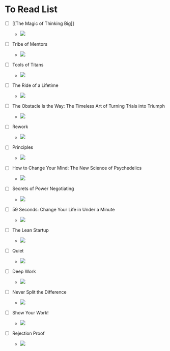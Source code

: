 # To  Read List 

- [ ] [[The Magic of Thinking Big]] 
	- ![](https://images-na.ssl-images-amazon.com/images/I/51-OwG0rfML._SX316_BO1,204,203,200_.jpg)

- [ ] Tribe of Mentors
	- ![](https://images-eu.ssl-images-amazon.com/images/I/51lCGlVV7HL._SX198_BO1,204,203,200_QL40_FMwebp_.jpg)
- [ ] Tools of Titans
	-  ![](https://images-na.ssl-images-amazon.com/images/I/51GiZ9gKyML._SX324_BO1,204,203,200_.jpg)

- [ ] The Ride of a Lifetime 
	- ![](https://images-na.ssl-images-amazon.com/images/I/41gr0fllE9L._SX327_BO1,204,203,200_.jpg)

- [ ]  The Obstacle Is the Way: The Timeless Art of Turning Trials into Triumph 
	- ![](https://images-na.ssl-images-amazon.com/images/I/41BRXkq6D8L._SX352_BO1,204,203,200_.jpg)
- [ ] Rework
	- ![](https://images-na.ssl-images-amazon.com/images/I/41woojfwaaL._SX329_BO1,204,203,200_.jpg)

- [ ] Principles
	- ![](https://images-na.ssl-images-amazon.com/images/I/51FepttBNbL._SX426_BO1,204,203,200_.jpg)

- [ ] How to Change Your Mind: The New Science of Psychedelics
	- ![](https://images-na.ssl-images-amazon.com/images/I/316RIAZWZ3L._SX323_BO1,204,203,200_.jpg)

- [ ] Secrets of Power Negotiating
	- ![](https://images-na.ssl-images-amazon.com/images/I/51NH0JbcUIL._SX332_BO1,204,203,200_.jpg)

- [ ] 59 Seconds: Change Your Life in Under a Minute
	- ![](https://images-na.ssl-images-amazon.com/images/I/51CULRCbeUL._SX325_BO1,204,203,200_.jpg)

- [ ]  The Lean Startup
	- ![](https://images-na.ssl-images-amazon.com/images/I/51CTIr1bJxL._SX325_BO1,204,203,200_.jpg)

- [ ] Quiet
	- ![](https://images-na.ssl-images-amazon.com/images/I/31tIEgZBrhL._SX322_BO1,204,203,200_.jpg)
- [ ] Deep Work
	- ![](https://images-eu.ssl-images-amazon.com/images/I/41SkDwTxQoL._SY264_BO1,204,203,200_QL40_FMwebp_.jpg)
- [ ] Never Split the Difference
	- ![](https://images-na.ssl-images-amazon.com/images/I/51scWnDay7S._SX323_BO1,204,203,200_.jpg)

- [ ]  Show Your Work!
	- ![](https://images-na.ssl-images-amazon.com/images/I/71MTgEEjNVL.jpg)

- [ ] Rejection Proof
	- ![](https://images-eu.ssl-images-amazon.com/images/I/51JxpGq9Q5L._SY264_BO1,204,203,200_QL40_FMwebp_.jpg)